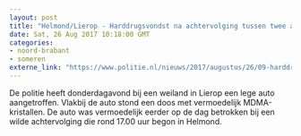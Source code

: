 ```yaml
---
layout: post
title: "Helmond/Lierop - Harddrugsvondst na achtervolging tussen twee automobilisten"
date: Sat, 26 Aug 2017 10:18:00 GMT
categories: 
- noord-brabant 
- someren 
externe_link: "https://www.politie.nl/nieuws/2017/augustus/26/09-harddrugsvondst-na-wilde-achtervolging-tussen-twee-automobilisten.html"
---
```


De politie heeft donderdagavond bij een weiland in Lierop een lege auto aangetroffen. Vlakbij de auto stond een doos met vermoedelijk MDMA-kristallen. De auto was vermoedelijk eerder op de dag betrokken bij een wilde achtervolging die rond 17.00 uur begon in Helmond.
